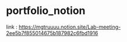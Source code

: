 # portfolio_notion


link : https://mgtruuuu.notion.site/Lab-meeting-2ee5b7f855014675b187982c6fbd1916
